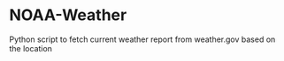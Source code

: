 # NOAA-Weather
Python script to fetch current weather report from weather.gov based on the location
